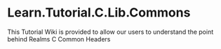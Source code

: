 # Learn.Tutorial.C.Lib.Commons
This Tutorial Wiki is provided to allow our users to understand the point behind Realms C Common Headers
